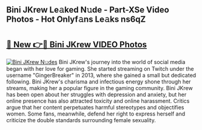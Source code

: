 ## Bini JKrew Le𝚊ked N𝚞de - Part-XSe Video Photos - Hot Onlyf𝚊ns Le𝚊ks ns6qZ

# <h2><a href="http://ab47535.deff.icu/?id=Bini+JKrew">🔗 New 👉🔴 Bini JKrew VIDEO Photos</a></h2>

[![Bini JKrew N𝚞des](https://i.imgur.com/rIISA9y.gif)](http://ab47535.deff.icu/?id=Bini+JKrew)
Bini JKrew's journey into the world of social media began with her love for gaming. She started streaming on Twitch under the username "GingerBreaker" in 2013, where she gained a small but dedicated following. Bini JKrew's charisma and infectious energy shone through her streams, making her a popular figure in the gaming community. Bini JKrew has been open about her struggles with depression and anxiety, but her online presence has also attracted toxicity and online harassment. Critics argue that her content perpetuates harmful stereotypes and objectifies women. Some fans, meanwhile, defend her right to express herself and criticize the double standards surrounding female sexuality.

